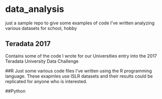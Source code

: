 # data_analysis
just a sample repo to give some examples of code I've written analyzing various datasets for school, hobby

## Teradata 2017
 
Contains some of the code I wrote for our Universities entry into the 2017 Teradata University Data Challenge
 
 ##R 
 Just some various code files I've written using the R programming language. These exapmles use ISLR datasets and their results could be replicated for anyone who is interested. 
 
 ##Python
